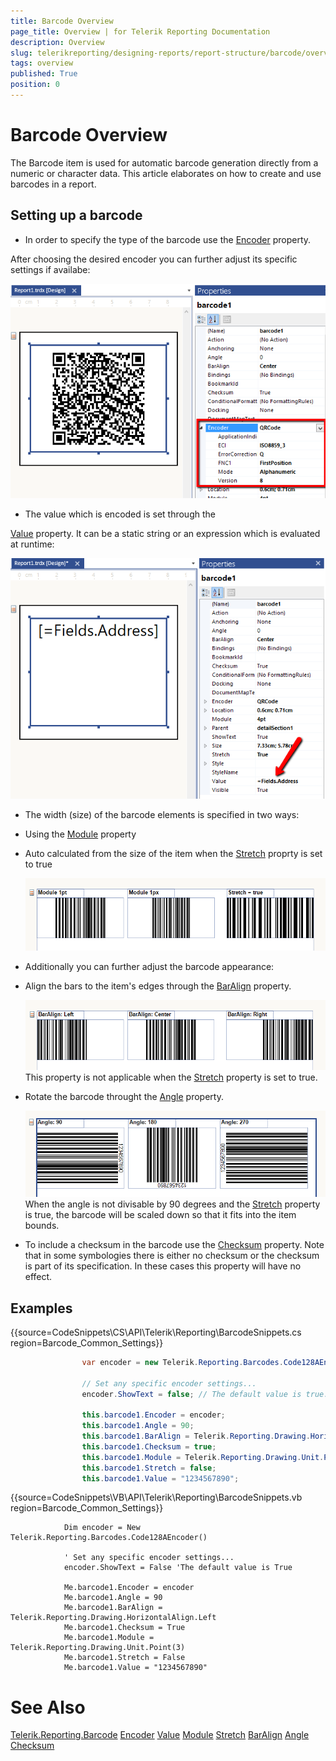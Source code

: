 ```yaml
---
title: Barcode Overview
page_title: Overview | for Telerik Reporting Documentation
description: Overview
slug: telerikreporting/designing-reports/report-structure/barcode/overview
tags: overview
published: True
position: 0
---
```


# Barcode Overview



The Barcode item is used for automatic barcode generation directly from a numeric or character data. This article elaborates on how to create and use barcodes in a report.


## Setting up a barcode

* In order to specify the type of the barcode use the 
[Encoder](/reporting/api/Telerik.Reporting.Barcode#Telerik_Reporting_Barcode_Encoder)
  property.
            
After choosing the desired encoder you can further adjust its specific settings if availabe:
  
  ![barcode-encoder-property](images/Barcodes/barcode-encoder-property.png)

* The value which is encoded is set through the
              
[Value](/reporting/api/Telerik.Reporting.Barcode#Telerik_Reporting_Barcode_Value)
 property.
              It can be a static string or an expression which is evaluated at runtime:
            
  
  ![barcode-value-property](images/Barcodes/barcode-value-property.png)

* The width (size) of the barcode elements is specified in two ways:


* Using the 
[Module](/reporting/api/Telerik.Reporting.Barcode#Telerik_Reporting_Barcode_Module)
 property
                


* Auto calculated from the size of the item when the 
[Stretch](/reporting/api/Telerik.Reporting.Barcode#Telerik_Reporting_Barcode_Stretch)
 proprty is set to true
                
  
  ![barcode-module-stretch-property](images/Barcodes/barcode-module-stretch-property.png)

* Additionally you can further adjust the barcode appearance:


* Align the bars to the item's edges through the 
[BarAlign](/reporting/api/Telerik.Reporting.Barcode#Telerik_Reporting_Barcode_BarAlign)
 property.
                
  
  ![barcode-baralign-property](images/Barcodes/barcode-baralign-property.png)This property is not applicable when the 
[Stretch](/reporting/api/Telerik.Reporting.Barcode#Telerik_Reporting_Barcode_Stretch)
 property is set to true.
                


* Rotate the barcode throught the 
[Angle](/reporting/api/Telerik.Reporting.Barcode#Telerik_Reporting_Barcode_Angle)
 property.
                
  
  ![barcode-angle-property](images/Barcodes/barcode-angle-property.png)When the angle is not divisable by 90 degrees and the 
[Stretch](/reporting/api/Telerik.Reporting.Barcode#Telerik_Reporting_Barcode_Stretch)
 property is true,
                  the barcode will be scaled down so that it fits into the item bounds.
                


* To include a checksum in the barcode use the 
[Checksum](/reporting/api/Telerik.Reporting.Barcode#Telerik_Reporting_Barcode_Checksum)
 property.
                  Note that in some symbologies there is either no checksum or the checksum is part of its specification.
                  In these cases this property will have no effect.
                


## Examples

{{source=CodeSnippets\CS\API\Telerik\Reporting\BarcodeSnippets.cs region=Barcode_Common_Settings}}
````cs
	            var encoder = new Telerik.Reporting.Barcodes.Code128AEncoder();
	
	            // Set any specific encoder settings...
	            encoder.ShowText = false; // The default value is true.
	
	            this.barcode1.Encoder = encoder;
	            this.barcode1.Angle = 90;
	            this.barcode1.BarAlign = Telerik.Reporting.Drawing.HorizontalAlign.Left;
	            this.barcode1.Checksum = true;
	            this.barcode1.Module = Telerik.Reporting.Drawing.Unit.Point(3);
	            this.barcode1.Stretch = false;
	            this.barcode1.Value = "1234567890";
````




{{source=CodeSnippets\VB\API\Telerik\Reporting\BarcodeSnippets.vb region=Barcode_Common_Settings}}
````vbnet
	        Dim encoder = New Telerik.Reporting.Barcodes.Code128AEncoder()
	
	        ' Set any specific encoder settings...
	        encoder.ShowText = False 'The default value is True
	
	        Me.barcode1.Encoder = encoder
	        Me.barcode1.Angle = 90
	        Me.barcode1.BarAlign = Telerik.Reporting.Drawing.HorizontalAlign.Left
	        Me.barcode1.Checksum = True
	        Me.barcode1.Module = Telerik.Reporting.Drawing.Unit.Point(3)
	        Me.barcode1.Stretch = False
	        Me.barcode1.Value = "1234567890"
````




# See Also
[Telerik.Reporting.Barcode](/reporting/api/Telerik.Reporting.Barcode)
[Encoder](/reporting/api/Telerik.Reporting.Barcode#Telerik_Reporting_Barcode_Encoder)
[Value](/reporting/api/Telerik.Reporting.Barcode#Telerik_Reporting_Barcode_Value)
[Module](/reporting/api/Telerik.Reporting.Barcode#Telerik_Reporting_Barcode_Module)
[Stretch](/reporting/api/Telerik.Reporting.Barcode#Telerik_Reporting_Barcode_Stretch)
[BarAlign](/reporting/api/Telerik.Reporting.Barcode#Telerik_Reporting_Barcode_BarAlign)
[Angle](/reporting/api/Telerik.Reporting.Barcode#Telerik_Reporting_Barcode_Angle)
[Checksum](/reporting/api/Telerik.Reporting.Barcode#Telerik_Reporting_Barcode_Checksum)

